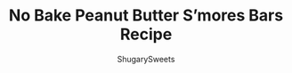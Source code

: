 ---
layout: ../../layouts/MarkdownPostLayout.astro
title: No Bake Peanut Butter S&#8217;mores Bars Recipe
author: ShugarySweets
pubDate: 2019-05-29
description: "No Bake Peanut Butter Smores Bars with 4 ingredients are easy and decadent and the perfect summer treat. No campfire needed, loved by kids AND adults!"
image_url: https://www.shugarysweets.com/wp-content/uploads/2019/04/no-bake-peanut-butter-smores-3.jpg
tags: ["Brownies and Bars","American"]
calories: 75
protein: 1
carbohydrates: 11
fats: 3
fiber: 1
ingredients: ["2 cups Golden Grahams Cereal","2 cups Mini Marshmallows","8 oz Mini Peanut Butter Cups","15 oz (about 3 cups) Ghirardelli Dark Chocolate Melting Wafers"]
serves: 30
time: "20 minutes"
prepTime: "5 minutes"
instructions: ["Line an 8-inch square baking dish with parchment paper.","TIP: Use binder clips to secure parchment paper to the side of the pan!","In a large mixing bowl add Golden Grahams cereal and mini marshmallows. Set aside.","In a microwave safe bowl, add dark chocolate melting wafers. Heat for one minutes, stir, and heat an additional 15-30 seconds, stirring until smooth.","Pour melted chocolate over cereal and marshmallows. Fold in mini peanut butter cups. Pour into prepared baking dish.","Refrigerate 15 minutes. Lift s'mores out of pan with parchment paper. Cut into squares and enjoy!"]
nutrition: ["75 calories","11 grams carbohydrates","1 milligrams cholesterol","3 grams fat","1 grams fiber","1 grams protein","1 grams saturated fat","50 milligrams sodium","8 grams sugar","0 grams trans fat","2 grams unsaturated fat"]
---